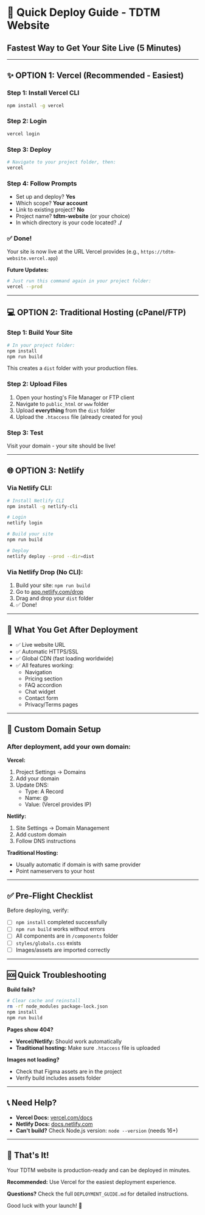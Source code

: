 # 🚀 Quick Deploy Guide - TDTM Website

## Fastest Way to Get Your Site Live (5 Minutes)

---

## ✨ OPTION 1: Vercel (Recommended - Easiest)

### Step 1: Install Vercel CLI
```bash
npm install -g vercel
```

### Step 2: Login
```bash
vercel login
```

### Step 3: Deploy
```bash
# Navigate to your project folder, then:
vercel
```

### Step 4: Follow Prompts
- Set up and deploy? **Yes**
- Which scope? **Your account**
- Link to existing project? **No**
- Project name? **tdtm-website** (or your choice)
- In which directory is your code located? **./**

### ✅ Done!
Your site is now live at the URL Vercel provides (e.g., `https://tdtm-website.vercel.app`)

**Future Updates:**
```bash
# Just run this command again in your project folder:
vercel --prod
```

---

## 💻 OPTION 2: Traditional Hosting (cPanel/FTP)

### Step 1: Build Your Site
```bash
# In your project folder:
npm install
npm run build
```

This creates a `dist` folder with your production files.

### Step 2: Upload Files
1. Open your hosting's File Manager or FTP client
2. Navigate to `public_html` or `www` folder
3. Upload **everything** from the `dist` folder
4. Upload the `.htaccess` file (already created for you)

### Step 3: Test
Visit your domain - your site should be live!

---

## 🌐 OPTION 3: Netlify

### Via Netlify CLI:
```bash
# Install Netlify CLI
npm install -g netlify-cli

# Login
netlify login

# Build your site
npm run build

# Deploy
netlify deploy --prod --dir=dist
```

### Via Netlify Drop (No CLI):
1. Build your site: `npm run build`
2. Go to [app.netlify.com/drop](https://app.netlify.com/drop)
3. Drag and drop your `dist` folder
4. ✅ Done!

---

## 🎯 What You Get After Deployment

- ✅ Live website URL
- ✅ Automatic HTTPS/SSL
- ✅ Global CDN (fast loading worldwide)
- ✅ All features working:
  - Navigation
  - Pricing section
  - FAQ accordion
  - Chat widget
  - Contact form
  - Privacy/Terms pages

---

## 🔗 Custom Domain Setup

### After deployment, add your own domain:

**Vercel:**
1. Project Settings → Domains
2. Add your domain
3. Update DNS:
   - Type: A Record
   - Name: @
   - Value: (Vercel provides IP)

**Netlify:**
1. Site Settings → Domain Management
2. Add custom domain
3. Follow DNS instructions

**Traditional Hosting:**
- Usually automatic if domain is with same provider
- Point nameservers to your host

---

## ✅ Pre-Flight Checklist

Before deploying, verify:
- [ ] `npm install` completed successfully
- [ ] `npm run build` works without errors
- [ ] All components are in `/components` folder
- [ ] `styles/globals.css` exists
- [ ] Images/assets are imported correctly

---

## 🆘 Quick Troubleshooting

**Build fails?**
```bash
# Clear cache and reinstall
rm -rf node_modules package-lock.json
npm install
npm run build
```

**Pages show 404?**
- **Vercel/Netlify:** Should work automatically
- **Traditional hosting:** Make sure `.htaccess` file is uploaded

**Images not loading?**
- Check that Figma assets are in the project
- Verify build includes assets folder

---

## 📞 Need Help?

- **Vercel Docs:** [vercel.com/docs](https://vercel.com/docs)
- **Netlify Docs:** [docs.netlify.com](https://docs.netlify.com)
- **Can't build?** Check Node.js version: `node --version` (needs 16+)

---

## 🎉 That's It!

Your TDTM website is production-ready and can be deployed in minutes.

**Recommended:** Use Vercel for the easiest deployment experience.

**Questions?** Check the full `DEPLOYMENT_GUIDE.md` for detailed instructions.

Good luck with your launch! 🚀
